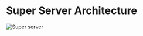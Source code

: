 # Super Server Architecture

![Super server](https://github.com/svdhiren/super-server/assets/84956418/7a1311f8-26db-4dca-8792-b6620e5f62f1)
